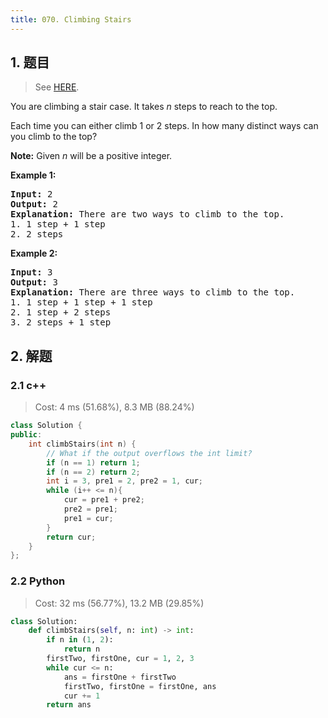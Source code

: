 ```yaml
---
title: 070. Climbing Stairs
---
```


## 1. 题目

> See [HERE](https://leetcode.com/problems/climbing-stairs/).

<div><p>You are climbing a stair case. It takes <em>n</em> steps to reach to the top.</p>

<p>Each time you can either climb 1 or 2 steps. In how many distinct ways can you climb to the top?</p>

<p><strong>Note:</strong> Given <em>n</em> will be a positive integer.</p>

<p><strong>Example 1:</strong></p>

<pre><strong>Input:</strong> 2
<strong>Output:</strong> 2
<strong>Explanation:</strong> There are two ways to climb to the top.
1. 1 step + 1 step
2. 2 steps
</pre>

<p><strong>Example 2:</strong></p>

<pre><strong>Input:</strong> 3
<strong>Output:</strong> 3
<strong>Explanation:</strong> There are three ways to climb to the top.
1. 1 step + 1 step + 1 step
2. 1 step + 2 steps
3. 2 steps + 1 step
</pre>
</div>

## 2. 解题

### 2.1 c++

> Cost: 4 ms (51.68%), 8.3 MB (88.24%)

```cpp
class Solution {
public:
    int climbStairs(int n) {
        // What if the output overflows the int limit?
        if (n == 1) return 1;
        if (n == 2) return 2;
        int i = 3, pre1 = 2, pre2 = 1, cur;
        while (i++ <= n){
            cur = pre1 + pre2;
            pre2 = pre1;
            pre1 = cur;
        }
        return cur;
    }
};
```

### 2.2 Python

> Cost: 32 ms (56.77%), 13.2 MB (29.85%)

```python
class Solution:
    def climbStairs(self, n: int) -> int:
        if n in (1, 2):
            return n
        firstTwo, firstOne, cur = 1, 2, 3
        while cur <= n:
            ans = firstOne + firstTwo
            firstTwo, firstOne = firstOne, ans
            cur += 1
        return ans
```
